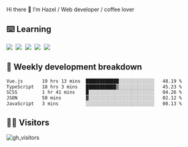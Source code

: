 
Hi there 👋 I’m Hazel / Web developer / coffee lover

## ⌨️ Learning

<samp>
 <a href="https://github.com/vuejs/core"><img src="https://api.iconify.design/logos:vue.svg" /></a>
  <a href="https://github.com/vuejs/core"><img src="https://api.iconify.design/logos:react.svg" /></a>
  <a href="https://github.com/vitejs/vite"><img src="https://api.iconify.design/logos:vitejs.svg" /></a>
  <a href="https://github.com/microsoft/TypeScript"><img src="https://api.iconify.design/logos:typescript-icon.svg" /></a> 
  <a href="https://github.com/unocss/unocss"><img src="https://api.iconify.design/logos:unocss.svg" /></a>
  

</samp>


## 🦀 Weekly development breakdown

<!--START_SECTION:waka-->

```txt
Vue.js       19 hrs 13 mins  ████████████░░░░░░░░░░░░░   48.19 %
TypeScript   18 hrs 3 mins   ███████████▒░░░░░░░░░░░░░   45.23 %
SCSS         1 hr 41 mins    █░░░░░░░░░░░░░░░░░░░░░░░░   04.26 %
JSON         50 mins         ▓░░░░░░░░░░░░░░░░░░░░░░░░   02.12 %
JavaScript   3 mins          ░░░░░░░░░░░░░░░░░░░░░░░░░   00.13 %
```

<!--END_SECTION:waka-->
## 👬🏻 Visitors

![gh_visitors](https://profile-counter.glitch.me/Hazel-Lin/count.svg)

